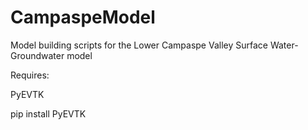 # CampaspeModel
Model building scripts for the Lower Campaspe Valley Surface Water-Groundwater model

Requires:

PyEVTK

pip install PyEVTK
